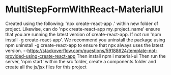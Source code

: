 # MultiStepFormWithReact-MaterialUI
Created using the following:
'npx create-react-app .' within new folder of project.  Likewise, can do 'npx create-react-app my_project_name'
ensure that you are running the latest version of create-react-app.  If not run 'npm install -g create-react-app'. We recommend you uninstall the package using npm uninstall -g create-react-app to ensure that npx always uses the latest version.
--https://stackoverflow.com/questions/59188624/template-not-provided-using-create-react-app
Then install npm i material-ui
Then run the server, 'npm start'
within the src folder, create a components folder and create all the js/jsx files for this project
